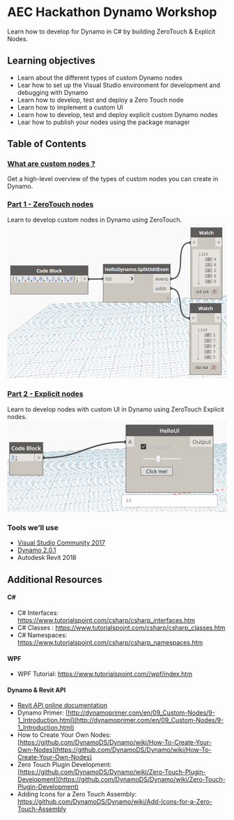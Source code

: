 # AEC Hackathon Dynamo Workshop

Learn how to develop for Dynamo in C# by building ZeroTouch & Explicit Nodes.

## Learning objectives

* Learn about the different types of custom Dynamo nodes
* Lear how to set up the Visual Studio environment for development and debugging with Dynamo
* Learn how to develop, test and deploy a Zero Touch node
* Learn how to implement a custom UI
* Learn how to develop, test and deploy explicit custom Dynamo nodes
* Lear how to publish your nodes using the package manager

## Table of Contents

### [What are custom nodes ?](https://github.com/radumg/AEC-hackathon-Dynamo-Workshop/blob/part2-changes/Custom%20Nodes.md)</br>
Get a high-level overview of the types of custom nodes you can create in Dynamo.


### [Part 1 - ZeroTouch nodes](https://github.com/radumg/AEC-hackathon-Dynamo-Workshop/tree/master/Part%201%20-%20ZeroTouch)</br>
Learn to develop custom nodes in Dynamo using ZeroTouch.
[![Dynamo ZeroTouch node](assets/1501856889450.png "Part 1 - ZeroTouch nodes")](https://github.com/radumg/AEC-hackathon-Dynamo-Workshop/tree/master/Part%201%20-%20ZeroTouch)

### [Part 2 - Explicit nodes](https://github.com/radumg/AEC-hackathon-Dynamo-Workshop/tree/master/Part%202%20-%20Explicit%20nodes)</br>
Learn to develop nodes with custom UI in Dynamo using ZeroTouch Explicit nodes.
[![Dynamo Explicit node with Custom UI](assets/3E85FA44-C52F-41F8-8B3B-BAD5ED4FE0E1.png "Part 2 - Explicit nodes")](https://github.com/radumg/AEC-hackathon-Dynamo-Workshop/tree/master/Part%202%20-%20Explicit%20nodes)

### Tools we’ll use

* [Visual Studio Community 2017](https://www.visualstudio.com/downloads/)
* [Dynamo 2.0.1](http://dyn-builds-data.s3-us-west-2.amazonaws.com/DynamoInstall2.0.1.exe)
* Autodesk Revit 2018

##  Additional Resources

#### C#
* C# Interfaces: https://www.tutorialspoint.com/csharp/csharp_interfaces.htm
* C# Classes : https://www.tutorialspoint.com/csharp/csharp_classes.htm
* C# Namespaces: https://www.tutorialspoint.com/csharp/csharp_namespaces.htm

#### WPF
* WPF Tutorial: https://www.tutorialspoint.com//wpf/index.htm

#### Dynamo & Revit API
* [Revit API online documentation](http://www.revitapidocs.com/)
* Dynamo Primer: [http://dynamoprimer.com/en/09_Custom-Nodes/9-1_Introduction.html](http://dynamoprimer.com/en/09_Custom-Nodes/9-1_Introduction.html)
* How to Create Your Own Nodes: [https://github.com/DynamoDS/Dynamo/wiki/How-To-Create-Your-Own-Nodes](https://github.com/DynamoDS/Dynamo/wiki/How-To-Create-Your-Own-Nodes)
* Zero Touch Plugin Development: [https://github.com/DynamoDS/Dynamo/wiki/Zero-Touch-Plugin-Development](https://github.com/DynamoDS/Dynamo/wiki/Zero-Touch-Plugin-Development)
* Adding Icons for a Zero Touch Assembly: https://github.com/DynamoDS/Dynamo/wiki/Add-Icons-for-a-Zero-Touch-Assembly
